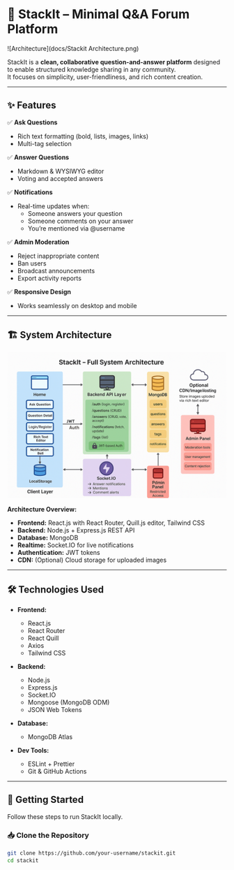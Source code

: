 # 🧩 StackIt – Minimal Q&A Forum Platform

![Architecture](docs/Stackit Architecture.png)

StackIt is a **clean, collaborative question-and-answer platform** designed to enable structured knowledge sharing in any community.  
It focuses on simplicity, user-friendliness, and rich content creation.

---

## ✨ Features

✅ **Ask Questions**
- Rich text formatting (bold, lists, images, links)
- Multi-tag selection

✅ **Answer Questions**
- Markdown & WYSIWYG editor
- Voting and accepted answers

✅ **Notifications**
- Real-time updates when:
  - Someone answers your question
  - Someone comments on your answer
  - You’re mentioned via @username

✅ **Admin Moderation**
- Reject inappropriate content
- Ban users
- Broadcast announcements
- Export activity reports

✅ **Responsive Design**
- Works seamlessly on desktop and mobile

---

## 🏗️ System Architecture

![StackIt Architecture](.architecture.png)

**Architecture Overview:**
- **Frontend:** React.js with React Router, Quill.js editor, Tailwind CSS
- **Backend:** Node.js + Express.js REST API
- **Database:** MongoDB
- **Realtime:** Socket.IO for live notifications
- **Authentication:** JWT tokens
- **CDN:** (Optional) Cloud storage for uploaded images

---

## 🛠️ Technologies Used

- **Frontend:**
  - React.js
  - React Router
  - React Quill
  - Axios
  - Tailwind CSS

- **Backend:**
  - Node.js
  - Express.js
  - Socket.IO
  - Mongoose (MongoDB ODM)
  - JSON Web Tokens

- **Database:**
  - MongoDB Atlas

- **Dev Tools:**
  - ESLint + Prettier
  - Git & GitHub Actions

---

## 🚀 Getting Started

Follow these steps to run StackIt locally.

### 📥 Clone the Repository

```bash
git clone https://github.com/your-username/stackit.git
cd stackit

